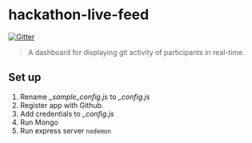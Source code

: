# hackathon-live-feed

[![Gitter](https://badges.gitter.im/Join%20Chat.svg)](https://gitter.im/RefactorU/hackathon-live-feed?utm_source=badge&utm_medium=badge&utm_campaign=pr-badge)

> A dashboard for displaying git activity of participants in real-time.


## Set up

1. Rename *_sample_config.js* to *_config.js*
1. Register app with Github.
1. Add credentials to *_config.js*
1. Run Mongo
1. Run express server `nodemon`